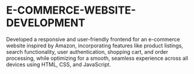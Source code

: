 # E-COMMERCE-WEBSITE-DEVELOPMENT
Developed a responsive and user-friendly frontend for an e-commerce website inspired by Amazon, incorporating features like product listings, search functionality, user authentication, shopping cart, and order processing, while optimizing for a smooth, seamless experience across all devices using HTML, CSS, and JavaScript.

